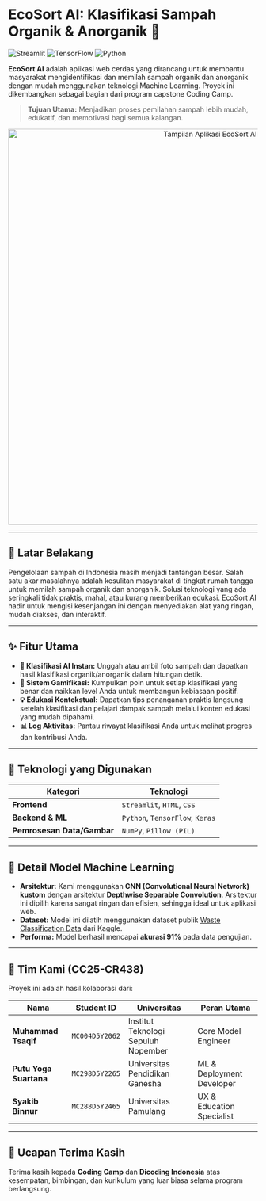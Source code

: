# EcoSort AI: Klasifikasi Sampah Organik & Anorganik 🌿

![Streamlit](https://img.shields.io/badge/Streamlit-FF4B4B?style=for-the-badge&logo=streamlit&logoColor=white) ![TensorFlow](https://img.shields.io/badge/TensorFlow-FF6F00?style=for-the-badge&logo=tensorflow&logoColor=white) ![Python](https://img.shields.io/badge/Python-3776AB?style=for-the-badge&logo=python&logoColor=white)

**EcoSort AI** adalah aplikasi web cerdas yang dirancang untuk membantu masyarakat mengidentifikasi dan memilah sampah organik dan anorganik dengan mudah menggunakan teknologi Machine Learning. Proyek ini dikembangkan sebagai bagian dari program capstone Coding Camp.

> **Tujuan Utama:** Menjadikan proses pemilahan sampah lebih mudah, edukatif, dan memotivasi bagi semua kalangan.

<p align="center">
  <img src="https://storage.googleapis.com/maker-media-tool-bucket/user_upload_assets/images/2b7c62c2-777f-4315-9c59-ac5d204739eb.png" alt="Tampilan Aplikasi EcoSort AI" width="800"/>
</p>

---

## 🎯 Latar Belakang

Pengelolaan sampah di Indonesia masih menjadi tantangan besar. Salah satu akar masalahnya adalah kesulitan masyarakat di tingkat rumah tangga untuk memilah sampah organik dan anorganik. Solusi teknologi yang ada seringkali tidak praktis, mahal, atau kurang memberikan edukasi. EcoSort AI hadir untuk mengisi kesenjangan ini dengan menyediakan alat yang ringan, mudah diakses, dan interaktif.

---

## ✨ Fitur Utama

-   **🤖 Klasifikasi AI Instan:** Unggah atau ambil foto sampah dan dapatkan hasil klasifikasi organik/anorganik dalam hitungan detik.
-   **🌟 Sistem Gamifikasi:** Kumpulkan poin untuk setiap klasifikasi yang benar dan naikkan level Anda untuk membangun kebiasaan positif.
-   **💡 Edukasi Kontekstual:** Dapatkan tips penanganan praktis langsung setelah klasifikasi dan pelajari dampak sampah melalui konten edukasi yang mudah dipahami.
-   **📊 Log Aktivitas:** Pantau riwayat klasifikasi Anda untuk melihat progres dan kontribusi Anda.

---

## 🚀 Teknologi yang Digunakan

| Kategori                  | Teknologi                                                              |
| ------------------------- | ---------------------------------------------------------------------- |
| **Frontend** | `Streamlit`, `HTML`, `CSS`                                             |
| **Backend & ML** | `Python`, `TensorFlow`, `Keras`                                        |
| **Pemrosesan Data/Gambar**| `NumPy`, `Pillow (PIL)`                                                |

---

## 🧠 Detail Model Machine Learning

-   **Arsitektur:** Kami menggunakan **CNN (Convolutional Neural Network) kustom** dengan arsitektur **Depthwise Separable Convolution**. Arsitektur ini dipilih karena sangat ringan dan efisien, sehingga ideal untuk aplikasi web.
-   **Dataset:** Model ini dilatih menggunakan dataset publik [Waste Classification Data](https://www.kaggle.com/datasets/techsash/waste-classification-data) dari Kaggle.
-   **Performa:** Model berhasil mencapai **akurasi 91%** pada data pengujian.

---

## 👥 Tim Kami (CC25-CR438)

Proyek ini adalah hasil kolaborasi dari:

| Nama                   | Student ID     | Universitas                             | Peran Utama                           |
| ---------------------- | -------------- | --------------------------------------- | ------------------------------------- |
| **Muhammad Tsaqif** | `MC004D5Y2062` | Institut Teknologi Sepuluh Nopember   | Core Model Engineer                   |
| **Putu Yoga Suartana** | `MC298D5Y2265` | Universitas Pendidikan Ganesha        | ML & Deployment Developer             |
| **Syakib Binnur** | `MC288D5Y2465` | Universitas Pamulang                    | UX & Education Specialist             |

---

## 🙏 Ucapan Terima Kasih

Terima kasih kepada **Coding Camp** dan **Dicoding Indonesia** atas kesempatan, bimbingan, dan kurikulum yang luar biasa selama program berlangsung.
